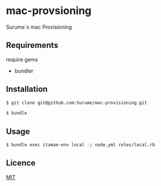 mac-provsioning
====

Surume`s mac Provisioning

## Requirements

require gems
- bundler

## Installation

```bash
$ git clone git@github.com:Surume/mac-provisioning.git
```

```bash
$ bundle
```

## Usage

```bash
$ bundle exec itamae-env local -y node.yml roles/local.rb
```

## Licence

[MIT](https://github.com/tcnksm/tool/blob/master/LICENCE)
